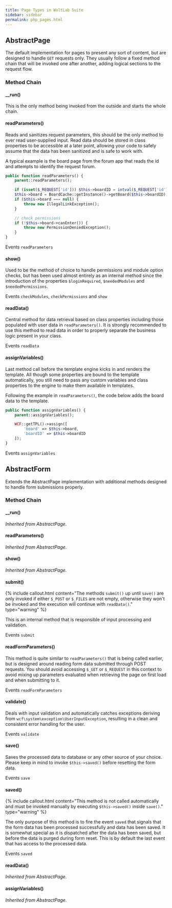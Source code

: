 ```yaml
---
title: Page Types in WoltLab Suite
sidebar: sidebar
permalink: php_pages.html
---
```


## AbstractPage

The default implementation for pages to present any sort of content, but are designed to handle `GET` requests only. They usually follow a fixed method chain that will be invoked one after another, adding logical sections to the request flow.

### Method Chain

#### \__run()

This is the only method being invoked from the outside and starts the whole chain.

#### readParameters()

Reads and sanitizes request parameters, this should be the only method to ever read user-supplied input. Read data should be stored in class properties to be accessible at a later point, allowing your code to safely assume that the data has been sanitized and is safe to work with.

A typical example is the board page from the forum app that reads the id and attempts to identify the request forum.

```php
public function readParameters() {
	parent::readParameters();

	if (isset($_REQUEST['id'])) $this->boardID = intval($_REQUEST['id']);
	$this->board = BoardCache::getInstance()->getBoard($this->boardID);
	if ($this->board === null) {
		throw new IllegalLinkException();
	}

	// check permissions
	if (!$this->board->canEnter()) {
		throw new PermissionDeniedException();
	}
}
```

<span class="label label-info">Events</span> `readParameters`

#### show()

Used to be the method of choice to handle permissions and module option checks, but has been used almost entirely as an internal method since the introduction of the properties `$loginRequired`, `$neededModules` and `$neededPermissions`.

<span class="label label-info">Events</span> `checkModules`, `checkPermissions` and `show`

#### readData()

Central method for data retrieval based on class properties including those populated with user data in `readParameters()`. It is strongly recommended to use this method to read data in order to properly separate the business logic present in your class.

<span class="label label-info">Events</span> `readData`

#### assignVariables()

Last method call before the template engine kicks in and renders the template. All though some properties are bound to the template automatically, you still need to pass any custom variables and class properties to the engine to make them available in templates.

Following the example in `readParameters()`, the code below adds the board data to the template.

```php
public function assignVariables() {
	parent::assignVariables();

	WCF::getTPL()->assign([
		'board' => $this->board,
		'boardID' => $this->boardID
	]);
}
```

<span class="label label-info">Events</span> `assignVariables`

## AbstractForm

Extends the AbstractPage implementation with additional methods designed to handle form submissions properly.

### Method Chain

#### \__run()

*Inherited from AbstractPage.*

#### readParameters()

*Inherited from AbstractPage.*

#### show()

*Inherited from AbstractPage.*

#### submit()

{% include callout.html content="The methods `submit()` up until `save()` are only invoked if either `$_POST` or `$_FILES` are not empty, otherwise they won't be invoked and the execution will continue with `readData()`." type="warning" %}

This is an internal method that is responsible of input processing and validation.

<span class="label label-info">Events</span> `submit`

#### readFormParameters()

This method is quite similar to `readParameters()` that is being called earlier, but is designed around reading form data submitted through POST requests. You should avoid accessing `$_GET` or `$_REQUEST` in this context to avoid mixing up parameters evaluated when retrieving the page on first load and when submitting to it.

<span class="label label-info">Events</span> `readFormParameters`

#### validate()

Deals with input validation and automatically catches exceptions deriving from `wcf\system\exception\UserInputException`, resulting in a clean and consistent error handling for the user.

<span class="label label-info">Events</span> `validate`

#### save()

Saves the processed data to database or any other source of your choice. Please keep in mind to invoke `$this->saved()` before resetting the form data.

<span class="label label-info">Events</span> `save`

#### saved()

{% include callout.html content="This method is not called automatically and must be invoked manually by executing `$this->saved()` inside `save()`." type="warning" %}

The only purpose of this method is to fire the event `saved` that signals that the form data has been processed successfully and data has been saved. It is somewhat special as it is dispatched after the data has been saved, but before the data is purged during form reset. This is by default the last event that has access to the processed data.

<span class="label label-info">Events</span> `saved`

#### readData()

*Inherited from AbstractPage.*

#### assignVariables()

*Inherited from AbstractPage.*
